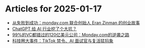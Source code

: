# Articles for 2025-01-17

- [从失败到成功：monday.com 联合创始人 Eran Zinman 的创业故事](https://keithhchen.github.io/wpa-md-previews/2025-01-17/html/从失败到成功mondaycom-联合创始人-Eran-Zinman-的创业故事.html)
- [ChatGPT 给 AI 行业挖了个大坑？](https://keithhchen.github.io/wpa-md-previews/2025-01-17/html/ChatGPT-给-AI-行业挖了个大坑.html)
- [99%的VC都错过的120亿美元公司：Monday.com的逆袭之路](https://keithhchen.github.io/wpa-md-previews/2025-01-17/html/99的VC都错过的120亿美元公司Mondaycom的逆袭之路.html)
- [科技圈大事件：TikTok 禁令、AI 面试官与复活猛犸象](https://keithhchen.github.io/wpa-md-previews/2025-01-17/html/科技圈大事件TikTok-禁令AI-面试官与复活猛犸象.html)